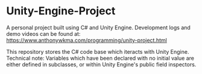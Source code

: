 # Unity-Engine-Project
A personal project built using C# and Unity Engine. Development logs and demo videos can be found at: https://www.anthonywkma.com/programming/unity-project.html

This repository stores the C# code base which iteracts with Unity Engine. Technical note: Variables which have been declared with no initial value are either defined in subclasses, or within Unity Engine's public field inspectors.
